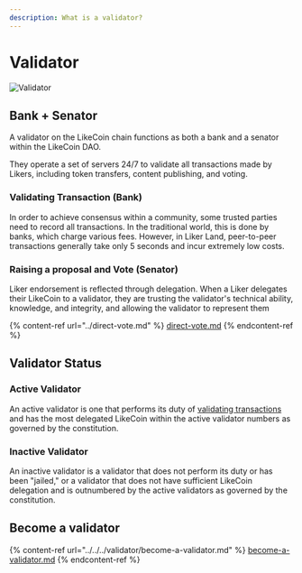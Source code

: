 ```yaml
---
description: What is a validator?
---
```


# Validator

![Validator](../../../.gitbook/assets/LikeCoin\_AD78\_PostList\_1213.png)

## Bank + Senator

A validator on the LikeCoin chain functions as both a bank and a senator within the LikeCoin DAO.

They operate a set of servers 24/7 to validate all transactions made by Likers, including token transfers, content publishing, and voting.

### Validating Transaction (Bank)

In order to achieve consensus within a community, some trusted parties need to record all transactions. In the traditional world, this is done by banks, which charge various fees. However, in Liker Land, peer-to-peer transactions generally take only 5 seconds and incur extremely low costs.

### Raising a proposal and Vote (Senator)

Liker endorsement is reflected through delegation. When a Liker delegates their LikeCoin to a validator, they are trusting the validator's technical ability, knowledge, and integrity, and allowing the validator to represent them

{% content-ref url="../direct-vote.md" %}
[direct-vote.md](../direct-vote.md)
{% endcontent-ref %}

## Validator Status

### Active Validator

An active validator is one that performs its duty of [validating transactions](../../../user-guide/background.md#9e68) and has the most delegated LikeCoin within the active validator numbers as governed by the constitution.



### Inactive Validator



An inactive validator is a validator that does not perform its duty or has been "jailed," or a validator that does not have sufficient LikeCoin delegation and is outnumbered by the active validators as governed by the constitution.

## Become a validator

{% content-ref url="../../../validator/become-a-validator.md" %}
[become-a-validator.md](../../../validator/become-a-validator.md)
{% endcontent-ref %}
